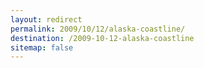 ```yaml
---
layout: redirect
permalink: 2009/10/12/alaska-coastline/
destination: /2009-10-12-alaska-coastline
sitemap: false
---
```

